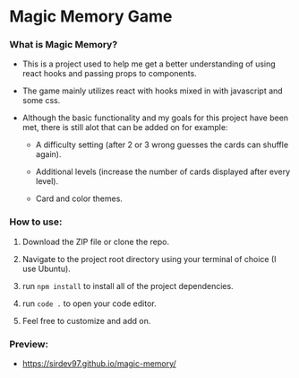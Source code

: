 # Magic Memory Game

### What is Magic Memory?

- This is a project used to help me get a better understanding of using react hooks and passing props to components.

- The game mainly utilizes react with hooks mixed in with javascript and some css.

- Although the basic functionality and my goals for this project have been met, there is still alot that can be added on for example:

  - A difficulty setting (after 2 or 3 wrong guesses the cards can shuffle again).

  - Additional levels (increase the number of cards displayed after every level).

  - Card and color themes.

### How to use:

1. Download the ZIP file or clone the repo.

2. Navigate to the project root directory using your terminal of choice (I use Ubuntu).

3. run `npm install` to install all of the project dependencies.

4. run `code .` to open your code editor.

5. Feel free to customize and add on.

### Preview:
  - https://sirdev97.github.io/magic-memory/
